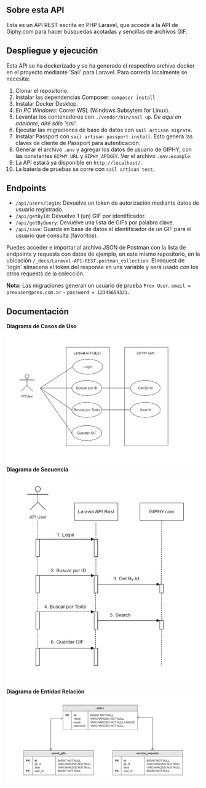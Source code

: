## Sobre esta API

Esta es un API REST escrita en PHP Laravel, que accede a la API de Giphy.com para hacer búsquedas acotadas y sencillas de archivos GIF.

## Despliegue y ejecución

Esta API se ha dockerizado y se ha generado el respectivo archivo docker en el proyecto mediante 'Sail' para Laravel. Para correrla localmente se necesita:
1. Clonar el repositorio.
2. Instalar las dependencias Composer: `composer install`
3. Instalar Docker Desktop.
3. _En PC Windows_: Correr WSL (Windows Subsytem for Linux).
4. Levantar los contenedores con `./vendor/bin/sail up`. _De aquí en adelante, diré sólo 'sail'._
5. Ejecutar las migraciones de base de datos con `sail artisan migrate`.
6. Instalar Passport con `sail artisan passport:install`. Esto genera las claves de cliente de Passport para autenticación.
7. Generar el archivo `.env` y agregar los datos de usuario de GIPHY, con las constantes `GIPHY_URL` y `GIPHY_APIKEY`. Ver el archivo `.env.example`.
8. La API estará ya disponible en `http://localhost/`.
9. La batería de pruebas se corre con `sail artisan test`.

## Endpoints

- `/api/users/login`: Devuelve un token de autorización mediante datos de usuario registrado.
- `/api/getById`: Devuelve 1 (un) GIF por identificador.
- `/api/getByQuery`: Devuelve una lista de GIFs por palabra clave.
- `/api/save`: Guarda en base de datos el identificador de un GIF para el usuario que consulta (favoritos).

Puedes acceder e importar al archivo JSON de Postman con la lista de endpoints y requests con datos de ejemplo, en este mismo repositorio, en la ubicación `/_docs/Laravel-API-REST.postman_collection`. El request de 'login' almacena el token del response en una variable y será usado con los otros requests de la colección.

**Nota:** Las migraciones generan un usuario de prueba `Prex User`. `email = prexuser@prex.com.ar` - `password = 12345654321`.

## Documentación

**Diagrama de Casos de Uso**<br>
![Casos de Uso](/_docs/DiagramaCasosUso.png "Casos de uso")<br>
**Diagrama de Secuencia**<br>
![Secuencia](/_docs/DiagramaSecuencia.png "Secuencia")<br>
**Diagrama de Entidad Relación**<br>
![Entidad Relación](/_docs/DiagramaEntidadRelacion.png "Entidad Relación")
